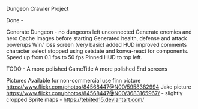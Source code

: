 Dungeon Crawler Project

Done -

Generate Dungeon - no dungeons left unconnected
Generate enemies and hero
Cache images before starting
Generated health, defense and attack powerups
Win/ loss screen (very basic)
added HUD
improved comments
character select
stopped using setstate and konva-react for components. Speed up from 0.1 fps to 50 fps
Pinned HUD to top left.


TODO -
A more polished GameTitle
A more polished End screens


Pictures Available for non-commercial use
finn picture https://www.flickr.com/photos/84568447@N00/5958382994
Jake picture https://www.flickr.com/photos/84568447@N00/3683165967/ - slightly cropped
Sprite maps - https://tebited15.deviantart.com/

